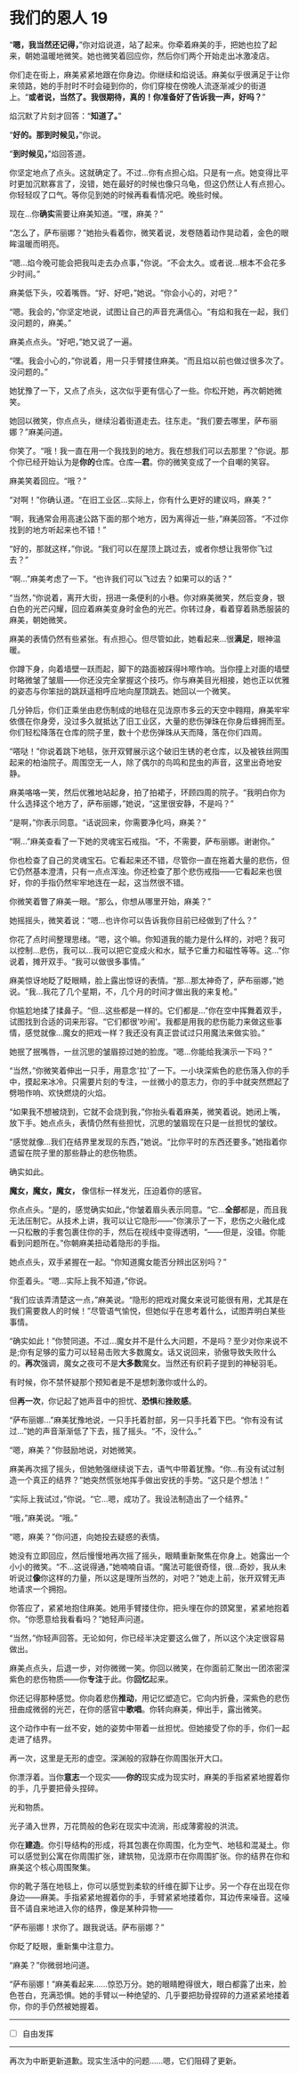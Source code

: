 # 我们的恩人 19

“**嗯，我当然还记得，**”你对焰说道，站了起来。你牵着麻美的手，把她也拉了起来，朝她温暖地微笑。她也微笑着回应你，然后你们两个开始走出冰激凌店。

你们走在街上，麻美紧紧地跟在你身边。你继续和焰说话。麻美似乎很满足于让你来领路，她的手肘时不时会碰到你的，你们穿梭在傍晚人流逐渐减少的街道上。“**或者说，当然了。我很期待，真的！你准备好了告诉我一声，好吗？**”

焰沉默了片刻才回答：“**知道了。**”

“**好的。那到时候见，**”你说。

“**到时候见，**”焰回答道。

你坚定地点了点头。这就确定了。不过...你有点担心焰。只是有一点。她变得比平时更加沉默寡言了，没错，她在最好的时候也像只乌龟，但这仍然让人有点担心。你轻轻叹了口气。等你见到她的时候再看看情况吧。晚些时候。

现在...你**确实**需要让麻美知道。“嘿，麻美？”

“怎么了，萨布丽娜？”她抬头看着你，微笑着说，发卷随着动作晃动着，金色的眼眸温暖而明亮。

“嗯...焰今晚可能会把我叫走去办点事，”你说。“不会太久。或者说...根本不会花多少时间。”

麻美低下头，咬着嘴唇。“好、好吧，”她说。“你会小心的，对吧？”

“嗯。我会的，”你坚定地说，试图让自己的声音充满信心。“有焰和我在一起，我们没问题的，麻美。”

麻美点点头。“好吧，”她又说了一遍。

“嘿。我会小心的，”你说着，用一只手臂搂住麻美。“而且焰以前也做过很多次了。没问题的。”

她犹豫了一下，又点了点头，这次似乎更有信心了一些。你松开她，再次朝她微笑。

她回以微笑，你点点头，继续沿着街道走去。往东走。“我们要去哪里，萨布丽娜？”麻美问道。

你笑了。“哦！我一直在用一个我找到的地方。我在想我们可以去那里？”你说。那个你已经开始认为是**你的**仓库。仓库—**君**。你的微笑变成了一个自嘲的笑容。

麻美笑着回应。“哦？”

“对啊！”你确认道。“在旧工业区...实际上，你有什么更好的建议吗，麻美？”

“啊，我通常会用高速公路下面的那个地方，因为离得近一些，”麻美回答。“不过你找到的地方听起来也不错！”

“好的，那就这样，”你说。“我们可以在屋顶上跳过去，或者你想让我带你飞过去？”

“啊...”麻美考虑了一下。“也许我们可以飞过去？如果可以的话？”

“当然，”你说着，离开大街，拐进一条便利的小巷。你对麻美微笑，然后变身，银白色的光芒闪耀，回应着麻美变身时金色的光芒。你转过身，看着穿着熟悉服装的麻美，朝她微笑。

麻美的表情仍然有些紧张。有点担心。但尽管如此，她看起来...很**满足**，眼神温暖。

你蹲下身，向着墙壁一跃而起，脚下的路面被踩得咔嚓作响。当你撞上对面的墙壁时略微皱了皱眉——你还没完全掌握这个技巧。你与麻美目光相接，她也正以优雅的姿态与你笨拙的跳跃遥相呼应地向屋顶跳去。她回以一个微笑。

几分钟后，你们正乘坐由悲伤制成的地毯在见泷原市多云的天空中翱翔，麻美牢牢依偎在你身旁，没过多久就抵达了旧工业区，大量的悲伤弹珠在你身后蜂拥而至。你们轻松降落在仓库的院子里，数十个悲伤弹珠从天而降，落在你们四周。

“嗒哒！”你说着跳下地毯，张开双臂展示这个破旧生锈的老仓库，以及被铁丝网围起来的柏油院子。周围空无一人，除了偶尔的鸟鸣和昆虫的声音，这里出奇地安静。

麻美咯咯一笑，然后优雅地站起身，拍了拍裙子，环顾四周的院子。“我明白你为什么选择这个地方了，萨布丽娜，”她说，“这里很安静，不是吗？”

“是啊，”你表示同意。“话说回来，你需要净化吗，麻美？”

“啊...”麻美查看了一下她的灵魂宝石戒指。“不，不需要，萨布丽娜。谢谢你。”

你也检查了自己的灵魂宝石。它看起来还不错，尽管你一直在拖着大量的悲伤，但它仍然基本澄清，只有一点点浑浊。你还检查了那个悲伤戒指——它看起来也很好，你的手指仍然牢牢地连在一起，这当然很不错。

你微笑着瞥了麻美一眼。“那么，你想从哪里开始，麻美？”

她摇摇头，微笑着说：“嗯...也许你可以告诉我你目前已经做到了什么？”

你花了点时间整理思绪。“嗯，这个嘛。你知道我的能力是什么样的，对吧？我可以控制...悲伤，我可以...我可以把它变成火和水，赋予它重力和磁性等等。这...”你说着，摊开双手。“我可以做很多事情。”

麻美惊讶地眨了眨眼睛，脸上露出惊讶的表情。“那...那太神奇了，萨布丽娜，”她说。“我...我花了几个星期，不，几个月的时间才做出我的来复枪。”

你尴尬地揉了揉鼻子。“但...这些都是一样的。它们都是...”你在空中挥舞着双手，试图找到合适的词来形容。“它们都很'吵闹'。我都是用我的悲伤能力来做这些事情，感觉就像...魔女的把戏一样？我还没有真正尝试过只用魔法来做实验。”

她抿了抿嘴唇，一丝沉思的皱眉掠过她的脸庞。“嗯...你能给我演示一下吗？”

“当然，”你微笑着伸出一只手，用意念'拉'了一下。一小块深紫色的悲伤落入你的手中，摸起来冰冷。只需要片刻的专注，一丝微小的意志力，你的手中就突然燃起了劈啪作响、欢快燃烧的火焰。

“如果我不想被烧到，它就不会烧到我，”你抬头看着麻美，微笑着说。她闭上嘴，放下手。她点点头，表情仍然有些担忧，沉思的皱眉现在只是一丝担忧的皱纹。

“感觉就像...我们在结界里发现的东西，”她说。“比你平时的东西还要多。”她指着你遗留在院子里的那些静止的悲伤物质。

确实如此。

**魔女，魔女，魔女，** 像信标一样发光，压迫着你的感官。

你点点头。“是的，感觉确实如此，”你皱着眉头表示同意。“它...**全部**都是，而且我无法压制它。从技术上讲，我可以让它隐形——”你演示了一下，悲伤之火融化成一只松散的手套包裹住你的手，然后在视线中变得透明，“——但是，没错。你能看到问题所在。”你朝麻美扭动着隐形的手指。

她点点头，双手紧握在一起。“你知道魔女能否分辨出区别吗？”

你歪着头。“嗯...实际上我不知道，”你说。

“我们应该弄清楚这一点，”麻美说。“隐形的把戏对魔女来说可能很有用，尤其是在我们需要救人的时候！”尽管语气愉悦，但她似乎在思考着什么，试图弄明白某些事情。

“确实如此！”你赞同道。不过...魔女并不是什么大问题，不是吗？至少对你来说不是;你有足够的蛮力可以轻易击败大多数魔女。话又说回来，骄傲导致失败什么的。**再次**强调，魔女之夜可不是**大多数**魔女。当然还有织莉子提到的神秘羽毛。

有时候，你不禁怀疑那个预知者是不是想刺激你或什么的。

但**再一次**，你记起了她声音中的担忧、**恐惧**和**挫败感**。

“萨布丽娜...”麻美犹豫地说，一只手托着肘部，另一只手托着下巴。“你有没有试过...”她的声音渐渐低了下去，摇了摇头。“不，没什么。”

“嗯，麻美？”你鼓励地说，对她微笑。

麻美再次摇了摇头，但她勉强继续说下去，语气中带着犹豫。“你...有没有试过制造一个真正的结界？”她突然慌张地挥手做出安抚的手势。“这只是个想法！”

“实际上我试过，”你说。“它...嗯，成功了。我设法制造出了一个结界。”

“哦，”麻美说。“哦。”

“嗯，麻美？”你问道，向她投去疑惑的表情。

她没有立即回应，然后慢慢地再次摇了摇头，眼睛重新聚焦在你身上。她露出一个小小的微笑。“不...这说得通，”她喃喃自语。“魔法可能很奇怪，很...奇妙，我从未听说过**像**你这样的力量，所以这是理所当然的，对吧？”她走上前，张开双臂无声地请求一个拥抱。

你答应了，紧紧地抱住麻美。她用手臂搂住你，把头埋在你的颈窝里，紧紧地抱着你。“你愿意给我看看吗？”她轻声问道。

“当然，”你轻声回答。无论如何，你已经半决定要这么做了，所以这个决定很容易做出。

麻美点点头，后退一步，对你微微一笑。你回以微笑，在你面前汇聚出一团浓密深紫色的悲伤物质——你**专注**于此。你**回忆**起来。

你还记得那种感觉。你向着悲伤**推动**，用记忆塑造它。它向内折叠，深紫色的悲伤扭曲成微弱的光芒，在你的感官中**歌唱**。你转向麻美，伸出手，露出微笑。

这个动作中有一丝不安，她的姿势中带着一丝担忧。但她接受了你的手，你们一起走进了结界。

再一次，这里是无形的虚空。深渊般的寂静在你周围张开大口。

你漂浮着。当你**意志**一个现实——**你的**现实成为现实时，麻美的手指紧紧地握着你的手，几乎要把骨头捏碎。

光和物质。

光子涌入世界，万花筒般的色彩在现实中流淌，形成薄雾般的洪流。

你在**建造**。你引导结构的形成，将其包裹在你周围，化为空气、地毯和混凝土。你可以感觉到公寓在你周围扩张，建筑物，见泷原市在你周围扩张。你的结界在你和麻美这个核心周围聚集。

你的靴子落在地毯上，你可以感觉到柔软的纤维在脚下让步。另一个存在出现在你身边——麻美。手指紧紧地握着你的手，手臂紧紧地搂着你，耳边传来噪音。这噪音不请自来地进入你的结界，像是某种异物——

“萨布丽娜！求你了。跟我说话。萨布丽娜？”

你眨了眨眼，重新集中注意力。

“麻美？”你微弱地问道。

“萨布丽娜！”麻美看起来……惊恐万分。她的眼睛瞪得很大，眼白都露了出来，脸色苍白，充满恐惧。她的手臂以一种绝望的、几乎要把肋骨捏碎的力道紧紧地搂着你，你的手仍然被她握着。

---

- [ ] 自由发挥

---

再次为中断更新道歉。现实生活中的问题……嗯，它们阻碍了更新。
